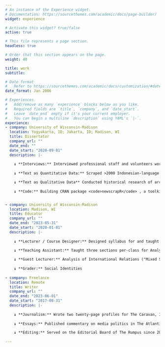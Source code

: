 ```yaml
---
# An instance of the Experience widget.
# Documentation: https://sourcethemes.com/academic/docs/page-builder/
widget: experience

# Activate this widget? true/false
active: true

# This file represents a page section.
headless: true

# Order that this section appears on the page.
weight: 40

title: work
subtitle:

# Date format
#   Refer to https://sourcethemes.com/academic/docs/customization/#date-format
date_format: Jan 2006

# Experiences.
#   Add/remove as many `experience` blocks below as you like.
#   Required fields are `title`, `company`, and `date_start`.
#   Leave `date_end` empty if it's your current employer.
#   You can begin a multiline `description` using YAML's `|-`.
experience:
- company: University of Wisconsin-Madison
  location: Yogyakarta, ID; Jakarta, ID; Madison, WI
  title: Dissertator
  company_url: ""
  date_end: ""
  date_start: "2020-09-01"
  description: |-
  
    ♝ **Interviews:** Interviewed professional staff and volunteers working in Indonesia
  
    ♝ **Text as Quantitative Data:** Scraped >2000 Indonesian-language articles from 17 news websites using <code>rvest</code> and <code>RSelenium</code>, building a text dataset of >29k sentence-observations

    ♝ **Text as Qualitative Data** Conducted historical research of archived training materials, conference proceedings and closeout documents, legal analysis, and policy reports
  
    ♝ **Code:** Building CRAN package <code>newscrapR</code> , a toolkit to find and process text data using targeted searches on websites' internal search engines


- company: University of Wisconsin-Madison
  location: Madison, WI
  title: Educator
  company_url: ""
  date_end: "2023-05-31"
  date_start: "2020-01-01"
  description: |-
  
    ♝ **Lecturer / Course Designer:** Designed syllabus for and taught senior seminar on LGBT World Politics.
  
    ♝ **Teaching Assistant:** Taught three sections per-class for Analysis of International Relations (introductory game theory), and Introduction to Research Methods

    ♝ **Guest Lecturer:** Analysis of International Relations ("Mixed Strategies and Repeated Games: A Closer Look"), Introduction to Research Methods ("Interviews, Participant-Observation, and Direct Observation")
  
    ♝ **Grader:** Social Identities
    
- company: Freelance
  location: Remote
  title: Writer
  company_url: ""
  date_end: "2023-06-01"
  date_start: "2017-08-31"
  description: |-
  
    ♝ **Journalism:** Wrote two twenty-page profiles for The Caravan, India's foremost magazine of investigative journalism (subjects: Nikki Haley, Shalabh Kumar)
  
    ♝ **Essays:** Published commentary on media politics in The Atlantic and The New Republic

    ♝ **Editing:** Served on the Editorial Board of The Rumpus since 2021
  
---
```


